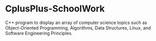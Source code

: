 # CplusPlus-SchoolWork
C++ program to display an array of computer science topics such as Object-Oriented Programming, Algorithms, Data Structures, Linux, and Software Engineering Principles.
